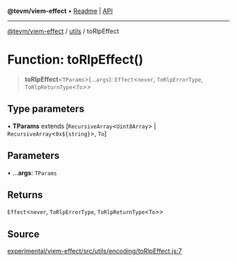 **@tevm/viem-effect** • [Readme](../../README.md) \| [API](../../modules.md)

***

[@tevm/viem-effect](../../README.md) / [utils](../README.md) / toRlpEffect

# Function: toRlpEffect()

> **toRlpEffect**\<`TParams`\>(...`args`): `Effect`\<`never`, `ToRlpErrorType`, `ToRlpReturnType`\<`To`\>\>

## Type parameters

• **TParams** extends [`RecursiveArray`\<`Uint8Array`\> \| `RecursiveArray`\<```0x${string}```\>, `To`]

## Parameters

• ...**args**: `TParams`

## Returns

`Effect`\<`never`, `ToRlpErrorType`, `ToRlpReturnType`\<`To`\>\>

## Source

[experimental/viem-effect/src/utils/encoding/toRlpEffect.js:7](https://github.com/evmts/tevm-monorepo/blob/main/experimental/viem-effect/src/utils/encoding/toRlpEffect.js#L7)
